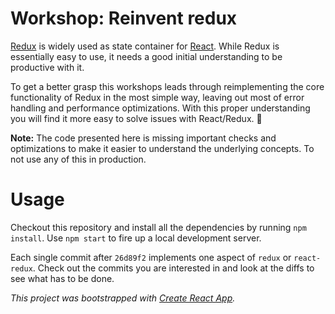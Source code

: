 # Workshop: Reinvent redux

[Redux](https://github.com/reactjs/redux) is widely used as state container for [React](https://github.com/facebook/react). While Redux is essentially easy to use, it needs a good initial understanding to be productive with it.

To get a better grasp this workshops leads through reimplementing the core functionality of Redux in the most simple way, leaving out most of error handling and performance optimizations. With this proper understanding you will find it more easy to solve issues with React/Redux. :muscle:

**Note:** The code presented here is missing important checks and optimizations to make it easier to understand the underlying concepts. To not use any of this in production.

# Usage

Checkout this repository and install all the dependencies by running `npm install`. Use `npm start` to fire up a local development server.

Each single commit after `26d89f2` implements one aspect of `redux` or `react-redux`. Check out the commits you are interested in and look at the diffs to see what has to be done.

*This project was bootstrapped with [Create React App](https://github.com/facebookincubator/create-react-app).*